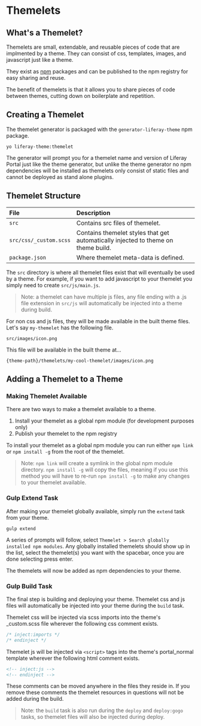 # Themelets

## What's a Themelet?

Themelets are small, extendable, and reusable pieces of code that are implmented by a theme. They can consist of css, templates, images, and javascript just like a theme.

They exist as [npm](https://www.npmjs.com/) packages and can be published to the npm registry for easy sharing and reuse.

The benefit of themelets is that it allows you to share pieces of code between themes, cutting down on boilerplate and repetition.

## Creating a Themelet

The themelet generator is packaged with the `generator-liferay-theme` npm package.

```
yo liferay-theme:themelet
```

The generator will prompt you for a themelet name and version of Liferay Portal just like the theme generator, but unlike the theme generator no npm dependencies will be installed as themelets only consist of static files and cannot be deployed as stand alone plugins.

## Themelet Structure

File                     | Description
:----------------------- | :---------------------------------------------------------
``src``                  | Contains src files of themelet.
``src/css/_custom.scss`` | Contains themelet styles that get automatically injected to theme on theme build.
``package.json``         | Where themelet meta-data is defined.

The `src` directory is where all themelet files exist that will eventually be used by a theme. For example, if you want to add javascript to your themelet you simply need to create `src/js/main.js`.

> Note: a themelet can have multiple js files, any file ending with a .js file extension in `src/js` will automatically be injected into a theme during build.

For non css and js files, they will be made available in the built theme files. Let's say `my-themelet` has the following file.

```
src/images/icon.png
```

This file will be available in the built theme at...

```
{theme-path}/themelets/my-cool-themelet/images/icon.png
```

## Adding a Themelet to a Theme

### Making Themelet Available

There are two ways to make a themelet available to a theme.

1. Install your themelet as a global npm module (for development purposes only)
2. Publish your themelet to the npm registry

To install your themelet as a global npm module you can run either `npm link` or `npm install -g` from the root of the themelet.

> Note: `npm link` will create a symlink in the global npm module directory. `npm install -g` will copy the files, meaning if you use this method you will have to re-run `npm install -g` to make any changes to your themelet available.

### Gulp Extend Task

After making your themelet globally available, simply run the `extend` task from your theme.

```
gulp extend
```

A series of prompts will follow, select `Themelet > Search globally installed npm modules`. Any globally installed themelets should show up in the list, select the themelet(s) you want with the spacebar, once you are done selecting press enter.

The themelets will now be added as npm dependencies to your theme.

### Gulp Build Task

The final step is building and deploying your theme. Themelet css and js files will automatically be injected into your theme during the `build` task.

Themelet css will be injected via scss imports into the theme's _custom.scss file wherever the following css comment exists.

```css
/* inject:imports */
/* endinject */
```

Themelet js will be injected via `<script>` tags into the theme's portal_normal template wherever the following html comment exists.

```html
<!-- inject:js -->
<!-- endinject -->
```

These comments can be moved anywhere in the files they reside in. If you remove these comments the themelet resources in questions will not be added during the build.

> Note: the `build` task is also run during the `deploy` and `deploy:gogo` tasks, so themelet files will also be injected during deploy.
